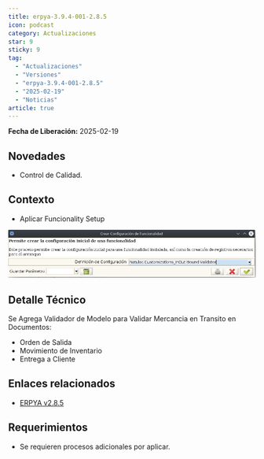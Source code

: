 ```yaml
---
title: erpya-3.9.4-001-2.8.5
icon: podcast
category: Actualizaciones
star: 9
sticky: 9
tag:
  - "Actualizaciones"
  - "Versiones"
  - "erpya-3.9.4-001-2.8.5"
  - "2025-02-19"
  - "Noticias"
article: true
---
```


**Fecha de Liberación:** 2025-02-19

## Novedades

- Control de Calidad.

## Contexto

- Aplicar Funcionality Setup

![Smart Browser](/assets/img/downloads/updates/resources/adempiere-patch-zk-2.8.5-img1.png)

## Detalle Técnico

Se Agrega Validador de Modelo para Validar Mercancia en Transito en Documentos:
- Orden de Salida
- Movimiento de Inventario
- Entrega a Cliente

## Enlaces relacionados

- [ERPYA v2.8.5](https://github.com/erpya/adempiere_patch_zk/releases/tag/2.8.5)

## Requerimientos

- Se requieren procesos adicionales por aplicar.

